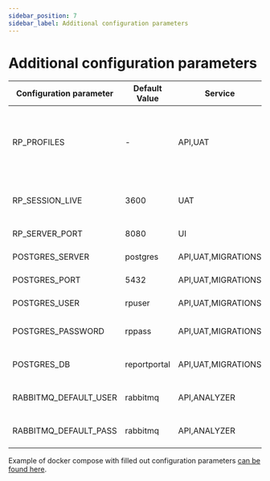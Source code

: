 ```yaml
---
sidebar_position: 7
sidebar_label: Additional configuration parameters
---
```


# Additional configuration parameters

| Configuration parameter | Default Value | Service | Description |
|-------------------------| ------------- | --------|-------------|
| RP_PROFILES | - | API,UAT | Specifies application settings profiles. Should be set to 'docker' |
| RP_SESSION_LIVE | 3600 | UAT | Session token live time in seconds|
| RP_SERVER_PORT | 8080 | UI | UI service port |
| POSTGRES_SERVER | postgres | API,UAT,MIGRATIONS | PostgreSQL host |
| POSTGRES_PORT | 5432 | API,UAT,MIGRATIONS | PostgreSQL port |
| POSTGRES_USER | rpuser | API,UAT,MIGRATIONS | PostgreSQL user name |
| POSTGRES_PASSWORD | rppass | API,UAT,MIGRATIONS | PostgreSQL user password |
| POSTGRES_DB | reportportal | API,UAT,MIGRATIONS | PostgreSQL database name |
| RABBITMQ_DEFAULT_USER | rabbitmq | API,ANALYZER | PostgreSQL database name |
| RABBITMQ_DEFAULT_PASS | rabbitmq | API,ANALYZER | PostgreSQL database name |

Example of docker compose with filled out configuration parameters [can be found here](https://github.com/reportportal/reportportal/blob/master/docker-compose.yml).